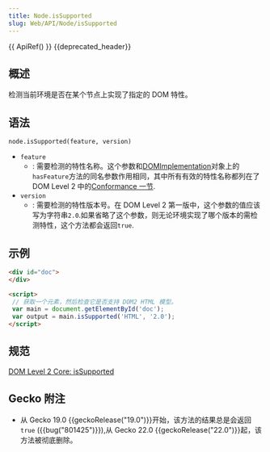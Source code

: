 ```yaml
---
title: Node.isSupported
slug: Web/API/Node/isSupported
---
```


{{ ApiRef() }} {{deprecated_header}}

## 概述

检测当前环境是否在某个节点上实现了指定的 DOM 特性。

## 语法

```plain
node.isSupported(feature, version)
```

- `feature`
  - : 需要检测的特性名称。这个参数和[DOMImplementation](/zh-CN/docs/DOM/document.implementation)对象上的`hasFeature`方法的同名参数作用相同，其中所有有效的特性名称都列在了 DOM Level 2 中的[Conformance 一节](http://www.w3.org/TR/DOM-Level-2-Core/introduction.html#ID-Conformance).
- `version`
  - : 需要检测的特性版本号。在 DOM Level 2 第一版中，这个参数的值应该写为字符串`2.0`.如果省略了这个参数，则无论环境实现了哪个版本的需检测特性，这个方法都会返回`true`.

## 示例

```html
<div id="doc">
</div>

<script>
 // 获取一个元素，然后检查它是否支持 DOM2 HTML 模型。
 var main = document.getElementById('doc');
 var output = main.isSupported('HTML', '2.0');
</script>
```

## 规范

[DOM Level 2 Core: isSupported](http://www.w3.org/TR/DOM-Level-2-Core/core.html#Level-2-Core-Node-supports)

## Gecko 附注

- 从 Gecko 19.0 {{geckoRelease("19.0")}}开始，该方法的结果总是会返回`true` ({{bug("801425")}}),从 Gecko 22.0 {{geckoRelease("22.0")}}起，该方法被彻底删除。
